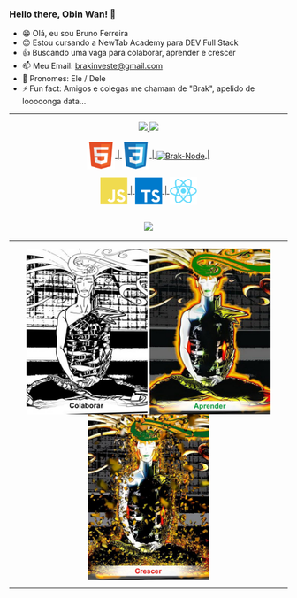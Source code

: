### Hello there, Obin Wan! 👋


- 😁 Olá, eu sou Bruno Ferreira
- 😍 Estou cursando a NewTab Academy para DEV Full Stack
- 👍 Buscando uma vaga para colaborar, aprender e crescer
- 📫 Meu Email: brakinveste@gmail.com
- 🧔 Pronomes: Ele / Dele
- ⚡ Fun fact: Amigos e colegas me chamam de "Brak", apelido de looooonga data...

  
  
<div align="center">
  <hr size="10">
  <a href="https://github.com/Brakinveste">
  <img height="130em" src="https://github-readme-stats.vercel.app/api?username=Brakinveste&show_icons=true&theme=dark&include_all_commits=true&count_private=true"/>
  <img height="130em" src="https://github-readme-stats.vercel.app/api/top-langs/?username=Brakinveste&layout=compact&langs_count=7&theme=dark"/>
</div>
  
<div align="center" style="display: inline_block"><br>
  <img align="center" alt="Brak-HTML" height="50" width="50" src="https://raw.githubusercontent.com/devicons/devicon/master/icons/html5/html5-original.svg"> |
  <img align="center" alt="Brak-CSS" height="50" width="50" src="https://raw.githubusercontent.com/devicons/devicon/master/icons/css3/css3-original.svg"> |
  <img align="center" alt="Brak-Node" height="50" width="50" src="https://icongr.am/devicon/nodejs-original-wordmark.svg?size=128&color=currentColor"> |
  
  <img align="center" alt="Brak-Js" height="50" width="50" src="https://raw.githubusercontent.com/devicons/devicon/master/icons/javascript/javascript-plain.svg"> | 
  <img align="center" alt="Brak-Ts" height="50" width="50" src="https://raw.githubusercontent.com/devicons/devicon/master/icons/typescript/typescript-plain.svg"> |
  <img align="center" alt="Brak-React" height="50" width="50" src="https://raw.githubusercontent.com/devicons/devicon/master/icons/react/react-original.svg"> 
</div>
  
<br>

<div align="center">
    <a href="https://www.linkedin.com/in/bruno-front-end" target="_blank"><img src="https://img.shields.io/badge/-LinkedIn-%230077B5?style=for-the-badge&logo=linkedin&logoColor=white"></a> 
 </div>
  
<div align="center"> 
  <hr size="10">
    <img align="center" alt="Colaborar" height="300em" src="https://github.com/Brakinveste/Brakinveste/blob/main/colaborar.jpg">
   <img align="center" alt="Aprender" height="300em" src="https://github.com/Brakinveste/Brakinveste/blob/main/aprender.jpg">
  <img align="center" alt="Crescer" height="300em" src="https://github.com/Brakinveste/Brakinveste/blob/main/crescer.jpg">
  <hr size="10">
</div>
  
  
 
